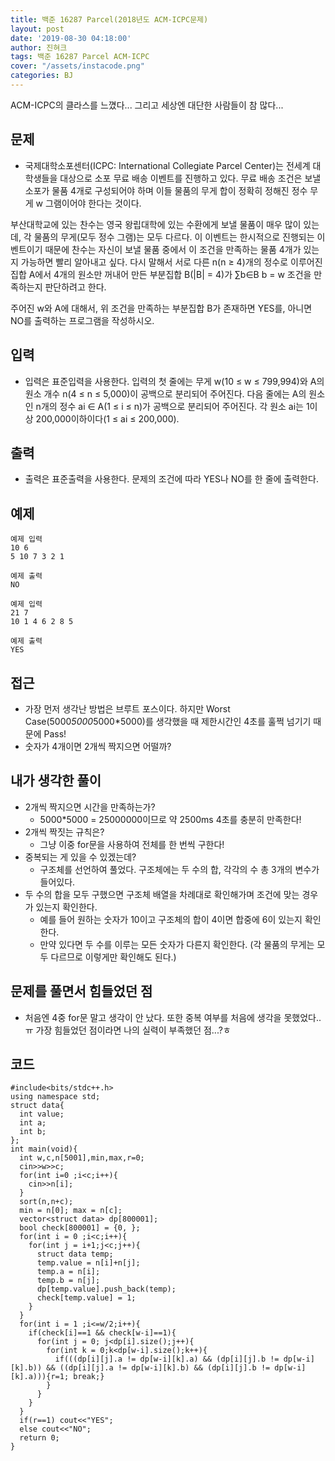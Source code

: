 ```yaml
---
title: 백준 16287 Parcel(2018년도 ACM-ICPC문제)
layout: post
date: '2019-08-30 04:18:00'
author: 진혀크
tags: 백준 16287 Parcel ACM-ICPC
cover: "/assets/instacode.png"
categories: BJ
---
```


ACM-ICPC의 클라스를 느꼈다... 그리고 세상엔 대단한 사람들이 참 많다...

## 문제
* 국제대학소포센터(ICPC: International Collegiate Parcel Center)는 전세계 대학생들을 대상으로 소포 무료 배송 이벤트를 진행하고 있다. 무료 배송 조건은 보낼 소포가 물품 4개로 구성되어야 하며 이들 물품의 무게 합이 정확히 정해진 정수 무게 w 그램이어야 한다는 것이다.

부산대학교에 있는 찬수는 영국 왕립대학에 있는 수환에게 보낼 물품이 매우 많이 있는데, 각 물품의 무게(모두 정수 그램)는 모두 다르다. 이 이벤트는 한시적으로 진행되는 이벤트이기 때문에 찬수는 자신이 보낼 물품 중에서 이 조건을 만족하는 물품 4개가 있는지 가능하면 빨리 알아내고 싶다. 다시 말해서 서로 다른 n(n ≥ 4)개의 정수로 이루어진 집합 A에서 4개의 원소만 꺼내어 만든 부분집합 B(|B| = 4)가 ∑b∈B b = w 조건을 만족하는지 판단하려고 한다.

주어진 w와 A에 대해서, 위 조건을 만족하는 부분집합 B가 존재하면 YES를, 아니면 NO를 출력하는 프로그램을 작성하시오.


## 입력
* 입력은 표준입력을 사용한다. 입력의 첫 줄에는 무게 w(10 ≤ w ≤ 799,994)와 A의 원소 개수 n(4 ≤ n ≤ 5,000)이 공백으로 분리되어 주어진다. 다음 줄에는 A의 원소인 n개의 정수 ai ∈ A(1 ≤ i ≤ n)가 공백으로 분리되어 주어진다. 각 원소 ai는 1이상 200,000이하이다(1 ≤ ai ≤ 200,000).

## 출력
* 출력은 표준출력을 사용한다. 문제의 조건에 따라 YES나 NO를 한 줄에 출력한다.

## 예제

    예제 입력
    10 6
    5 10 7 3 2 1

    예제 출력
    NO

    예제 입력
    21 7
    10 1 4 6 2 8 5

    예제 출력
    YES

## 접근

* 가장 먼저 생각난 방법은 브루트 포스이다. 하지만 Worst Case(5000*5000*5000*5000)를 생각했을 때 제한시간인 4초를 훌쩍 넘기기 때문에 Pass!
* 숫자가 4개이면 2개씩 짝지으면 어떨까?

## 내가 생각한 풀이

* 2개씩 짝지으면 시간을 만족하는가?
  - 5000*5000 = 25000000이므로 약 2500ms 4초를 충분히 만족한다!
* 2개씩 짝짓는 규칙은?
  - 그냥 이중 for문을 사용하여 전체를 한 번씩 구한다!
* 중복되는 게 있을 수 있겠는데?
  - 구조체를 선언하여 풀었다. 구조체에는 두 수의 합, 각각의 수 총 3개의 변수가 들어있다.
* 두 수의 합을 모두 구했으면 구조체 배열을 차례대로 확인해가며 조건에 맞는 경우가 있는지 확인한다.
  - 예를 들어 원하는 숫자가 10이고 구조체의 합이 4이면 합중에 6이 있는지 확인한다.
  - 만약 있다면 두 수를 이루는 모든 숫자가 다른지 확인한다. (각 물품의 무게는 모두 다르므로 이렇게만 확인해도 된다.)

## 문제를 풀면서 힘들었던 점

* 처음엔 4중 for문 말고 생각이 안 났다. 또한 중복 여부를 처음에 생각을 못했었다..ㅠ 가장 힘들었던 점이라면 나의 실력이 부족했던 점...?ㅎ


## 코드

    #include<bits/stdc++.h>
    using namespace std;
    struct data{
      int value;
      int a;
      int b;
    };
    int main(void){
      int w,c,n[5001],min,max,r=0;
      cin>>w>>c;
      for(int i=0 ;i<c;i++){
        cin>>n[i];
      }
      sort(n,n+c);
      min = n[0]; max = n[c];
      vector<struct data> dp[800001];
      bool check[800001] = {0, };
      for(int i = 0 ;i<c;i++){
        for(int j = i+1;j<c;j++){
          struct data temp;
          temp.value = n[i]+n[j];
          temp.a = n[i];
          temp.b = n[j];
          dp[temp.value].push_back(temp);
          check[temp.value] = 1;
        }
      }
      for(int i = 1 ;i<=w/2;i++){
        if(check[i]==1 && check[w-i]==1){
          for(int j = 0; j<dp[i].size();j++){
            for(int k = 0;k<dp[w-i].size();k++){
              if(((dp[i][j].a != dp[w-i][k].a) && (dp[i][j].b != dp[w-i][k].b)) && ((dp[i][j].a != dp[w-i][k].b) && (dp[i][j].b != dp[w-i][k].a))){r=1; break;}
            }
          }
        }
      }
      if(r==1) cout<<"YES";
      else cout<<"NO";
      return 0;
    }

